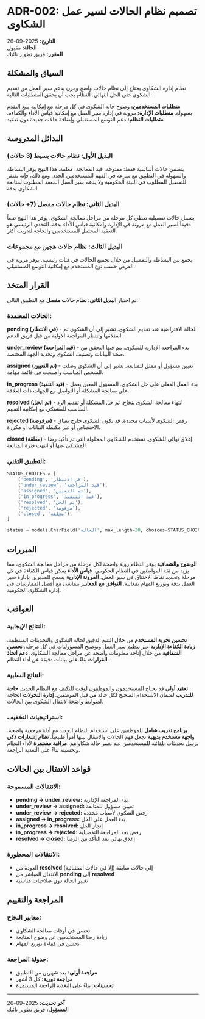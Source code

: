 # ADR-002: تصميم نظام الحالات لسير عمل الشكاوى

**التاريخ:** 2025-09-26  
**الحالة:** مقبول  
**المقرر:** فريق تطوير نائبك  

## السياق والمشكلة

نظام إدارة الشكاوى يحتاج إلى نظام حالات واضح ومرن يدعم سير العمل من تقديم الشكوى حتى الحل النهائي. النظام يجب أن يحقق المتطلبات التالية:

**متطلبات المستخدمين:** وضوح حالة الشكوى في كل مرحلة مع إمكانية تتبع التقدم بسهولة. **متطلبات الإدارة:** مرونة في إدارة سير العمل مع إمكانية قياس الأداء والكفاءة. **متطلبات النظام:** دعم التوسع المستقبلي وإضافة حالات جديدة دون تعقيد.

## البدائل المدروسة

### البديل الأول: نظام حالات بسيط (3 حالات)
يتضمن حالات أساسية فقط: مفتوحة، قيد المعالجة، مغلقة. هذا النهج يوفر البساطة والسهولة في التطبيق مع سرعة في الفهم للمستخدمين الجدد. ومع ذلك، فإنه يفتقر للتفصيل المطلوب في البيئة الحكومية ولا يدعم سير العمل المعقد المطلوب لمتابعة الشكاوى بدقة.

### البديل الثاني: نظام حالات مفصل (7+ حالات)
يشمل حالات تفصيلية تغطي كل مرحلة من مراحل معالجة الشكوى. يوفر هذا النهج تتبعاً دقيقاً لسير العمل مع مرونة في الإدارة وإمكانية قياس الأداء بدقة. التحدي الرئيسي هو التعقيد المحتمل للمستخدمين والحاجة لتدريب أكثر.

### البديل الثالث: نظام حالات هجين مع مجموعات
يجمع بين البساطة والتفصيل من خلال تجميع الحالات في فئات رئيسية. يوفر مرونة في العرض حسب نوع المستخدم مع إمكانية التوسع المستقبلي.

## القرار المتخذ

تم اختيار **البديل الثاني: نظام حالات مفصل** مع التطبيق التالي:

### الحالات المعتمدة:

**pending (في الانتظار)** - الحالة الافتراضية عند تقديم الشكوى. تشير إلى أن الشكوى تم استلامها وتنتظر المراجعة الأولية من قبل فريق الدعم.

**under_review (قيد المراجعة)** - بدء المراجعة الإدارية للشكوى. يتم فيها التحقق من صحة البيانات وتصنيف الشكوى وتحديد الجهة المختصة.

**assigned (تم التعيين)** - تعيين مسؤول أو ممثل للمتابعة. تشير إلى أن الشكوى وصلت للشخص المناسب وأصبحت في قائمة مهامه.

**in_progress (قيد التنفيذ)** - بدء العمل الفعلي على حل الشكوى. المسؤول المعين يعمل على معالجة المشكلة أو التواصل مع الجهات ذات العلاقة.

**resolved (تم الحل)** - انتهاء معالجة الشكوى بنجاح. تم حل المشكلة أو تقديم الرد المناسب للمشتكي مع إمكانية التقييم.

**rejected (مرفوضة)** - رفض الشكوى لأسباب محددة. قد تكون الشكوى خارج نطاق الاختصاص أو غير مكتملة البيانات أو مكررة.

**closed (مغلقة)** - إغلاق نهائي للشكوى. تستخدم للشكاوى المحلولة التي تم تأكيد رضا المشتكي عنها أو انتهت فترة المتابعة.

### التطبيق التقني:
```python
STATUS_CHOICES = [
    ('pending', 'في الانتظار'),
    ('under_review', 'قيد المراجعة'),
    ('assigned', 'تم التعيين'),
    ('in_progress', 'قيد التنفيذ'),
    ('resolved', 'تم الحل'),
    ('rejected', 'مرفوضة'),
    ('closed', 'مغلقة'),
]

status = models.CharField('الحالة', max_length=20, choices=STATUS_CHOICES, default='pending')
```

## المبررات

**الوضوح والشفافية** يوفر النظام رؤية واضحة لكل مرحلة من مراحل معالجة الشكوى، مما يزيد من ثقة المواطنين في النظام الحكومي. **قياس الأداء** يمكن قياس الكفاءة في كل مرحلة وتحديد نقاط الاختناق في سير العمل. **المرونة الإدارية** يسمح للمديرين بإدارة سير العمل بدقة وتوزيع المهام بفعالية. **التوافق مع المعايير** يتماشى مع أفضل الممارسات في إدارة الشكاوى الحكومية.

## العواقب

### النتائج الإيجابية:

**تحسين تجربة المستخدم** من خلال التتبع الدقيق لحالة الشكوى والتحديثات المنتظمة. **زيادة الكفاءة الإدارية** عبر تنظيم سير العمل وتوضيح المسؤوليات في كل مرحلة. **تحسين الشفافية** من خلال إتاحة معلومات واضحة عن مراحل معالجة الشكاوى. **دعم اتخاذ القرارات** بناءً على بيانات دقيقة عن أداء النظام.

### النتائج السلبية:

**تعقيد أولي** قد يحتاج المستخدمون والموظفون لوقت للتكيف مع النظام الجديد. **حاجة للتدريب** لضمان الاستخدام الصحيح لكل حالة من قبل الموظفين. **إدارة التحولات** الحاجة لضوابط واضحة لانتقال الشكوى بين الحالات.

### استراتيجيات التخفيف:

**برنامج تدريب شامل** للموظفين على استخدام النظام الجديد مع أدلة مرجعية واضحة. **واجهة مستخدم بديهية** تجعل فهم الحالات والانتقال بينها أمراً طبيعياً. **نظام إشعارات ذكي** يرسل تحديثات تلقائية للمستخدمين عند تغيير حالة شكاواهم. **مراقبة مستمرة** لأداء النظام وتحسينه بناءً على التغذية الراجعة.

## قواعد الانتقال بين الحالات

### الانتقالات المسموحة:
- **pending → under_review:** بدء المراجعة الإدارية
- **under_review → assigned:** تعيين مسؤول للمتابعة  
- **under_review → rejected:** رفض الشكوى لأسباب محددة
- **assigned → in_progress:** بدء العمل على الحل
- **in_progress → resolved:** إنجاز الحل
- **in_progress → rejected:** رفض بعد المراجعة التفصيلية
- **resolved → closed:** إغلاق نهائي بعد التأكد من الرضا

### الانتقالات المحظورة:
- العودة من **resolved** إلى حالات سابقة (إلا في حالات استثنائية)
- الانتقال المباشر من **pending** إلى **resolved**
- تغيير الحالة دون صلاحيات مناسبة

## المراجعة والتقييم

### معايير النجاح:
- تحسن في أوقات معالجة الشكاوى
- زيادة رضا المستخدمين عن وضوح المتابعة
- تحسن في كفاءة توزيع المهام

### جدولة المراجعة:
- **مراجعة أولى:** بعد شهرين من التطبيق
- **مراجعة دورية:** كل 3 أشهر
- **تحسينات:** بناءً على التغذية الراجعة المستمرة

---

**آخر تحديث:** 2025-09-26  
**المسؤول:** فريق تطوير نائبك
